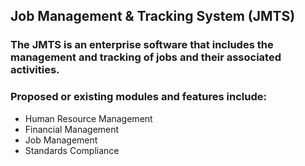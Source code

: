 ## Job Management & Tracking System (JMTS)
### The JMTS is an enterprise software that includes the management and tracking of jobs and their associated activities.

### Proposed or existing modules and features include:
- Human Resource Management
- Financial Management
- Job Management
- Standards Compliance
